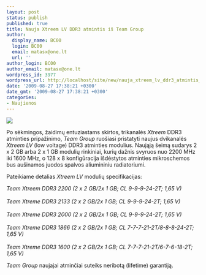 ```yaml
---
layout: post
status: publish
published: true
title: Nauja Xtreem LV DDR3 atmintis iš Team Group
author:
  display_name: BC00
  login: BC00
  email: matasx@one.lt
  url: ''
author_login: BC00
author_email: matasx@one.lt
wordpress_id: 3977
wordpress_url: http://localhost/site/new/nauja_xtreem_lv_ddr3_atmintis_is_team_group/
date: '2009-08-27 17:38:21 +0300'
date_gmt: '2009-08-27 17:38:21 +0300'
categories:
- Naujienos
---
```

<div class="imgright"><img src="http://tpucdn.com/img/09-08-27/25d_thm.jpg"  /></div>
<p>Po sėkmingos, žaidimų entuziastams skirtos, trikanalės <i>Xtreem</i> DDR3 atminties pripažinimo, <i>Team Group</i> ruošiasi pristatyti naujus dvikanalės <i>Xtreem LV</i> (low voltage) DDR3 atminties modulius. Naująją šeimą sudarys 2 x 2 GB arba 2 x 1 GB modulių rinkiniai, kurių dažnis svyruos nuo 2200 MHz iki 1600 MHz, o 128 x 8 konfigūracija išdėstytos atminties mikroschemos bus aušinamos juodos spalvos aliumininiu radiatoriumi.</p>
<p>Pateikiame detalias <i>Xtreem LV</i> modulių specifikacijas:</p>
<p><i>Team Xtreem DDR3 2200 (2 x 2 GB/2x 1 GB; CL 9-9-9-24-2T; 1,65 V)</i><br />
<br /><i>Team Xtreme DDR3 2133 (2 x 2 GB/2x 1 GB; CL 9-9-9-24-2T; 1,65 V)</i><br />
<br /><i>Team Xtreme DDR3 2000 (2 x 2 GB/2x 1 GB; CL 9-9-9-24-2T; 1,65 V)</i><br />
<br /><i>Team Xtreme DDR3 1866 (2 x 2 GB/2x 1 GB; CL 7-7-7-21-2T/8-8-8-24-2T; 1,65 V)</i><br />
<br /><i>Team Xtreme DDR3 1600 (2 x 2 GB/2x 1 GB; CL 7-7-7-21-2T/6-7-6-18-2T; 1,65 V)</i></p>
<p><i>Team Group</i> naujajai atminčiai suteiks neribotą (lifetime) garantiją.</p>
<p></p>

